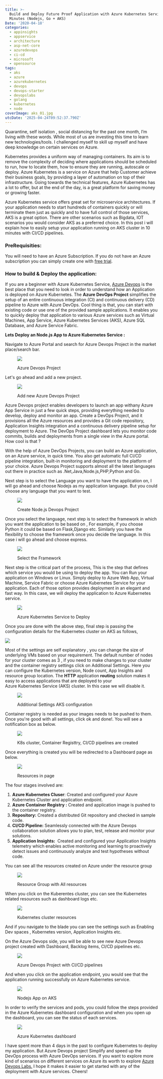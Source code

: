 ```yaml
---
title: >-
  Build and Deploy Future Proof Application with Azure Kubernetes Service in 10
  Minutes (Nodejs, Go + AKS)
Date: '2020-04-18'
categories:
  - appinsights
  - appservice
  - architecture
  - asp-net-core
  - azuredevops
  - ci-cd
  - microsoft
  - opensource
tags:
  - aks
  - azure
  - azurekubernetes
  - devops
  - devops-starter
  - devopslabs
  - golang
  - kubernetes
  - node
coverImage: aks_01.jpg
utcDate: '2025-04-24T09:52:37.790Z'
---
```


Quarantine, self isolation , social distancing for the past one month, I’m living with these words. While most of us are investing this time to learn new technologies/tools. I challenged myself to skill up myself and have deep knowledge on certain services on Azure.

Kubernetes provides a uniform way of managing containers. Its aim is to remove the complexity of deciding where applications should be scheduled to run, how to locate them, how to ensure they are running, autoscale or deploy. Azure Kubernetes is a service on Azure that help Customer achieve their business goals, by providing a layer of automation on top of their infrastructure. Going towards the technical features, Azure Kubernetes has a lot to offer, but at the end of the day, is a great platform for saving money or growing faster.

Azure Kubernetes service offers great set for microservice architectures. If your application needs to start hundreds of containers quickly or will terminate them just as quickly and to have full control of those services, AKS is a great option. There are other scenarios such as Bigdata, IOT scenarios you would consider AKS as a preferred choice. In this post i will explain how to easily setup your application running on AKS cluster in 10 minutes with CI/CD pipelines.

### PreRequisities:

You will need to have an Azure Subscription. If you do not have an Azure subscription you can simply create one with [free trial](https://azure.microsoft.com/en-us/free/).

### How to build & Deploy the application:

If you are a beginner with Azure Kubernetes Service, [Azure Devops](https://docs.microsoft.com/en-us/azure/devops-project/) is the best place that you need to look in order to understand how an Application is deployed on Azure Kubernetes. The **Azure DevOps Project** simplifies the setup of an entire continuous integration (CI) and continuous delivery (CD) pipeline to Azure with Azure DevOps. Cool thing is that, you can start with existing code or use one of the provided sample applications. It enables you to quickly deploy that application to various Azure services such as Virtual Machines, App Service, Azure Kubernetes Services (AKS), Azure SQL Database, and Azure Service Fabric.

**Lets Deploy an Node.js App to Azure Kubernetes Service :**

Navigate to Azure Portal and search for Azure Devops Project in the market place/search bar.

<figure>

![](https://sajeetharan.wordpress.com/wp-content/uploads/2020/04/1.jpg?w=1024)

<figcaption>

Azure Devops Project

</figcaption>

</figure>

Let's go ahead and add a new project.

<figure>

![](https://sajeetharan.wordpress.com/wp-content/uploads/2020/04/2.jpg?w=1024)

<figcaption>

Add new Azure Devops Project

</figcaption>

</figure>

Azure Devops project enables developers to launch an app withany Azure App Service in just a few quick steps, providing everything needed to develop, deploy and monitor an app. Create a DevOps Project, and it provisions all the Azure resources and provides a Git code repository, Application Insights integration and a continuous delivery pipeline setup for deployment to Azure. The DevOps Project dashboard lets you monitor code commits, builds and deployments from a single view in the Azure portal. How cool is that ?

With the help of Azure DevOps Projects, you can build an Azure application, on an Azure service, in quick time. You also get automatic full CI/CD pipeline integration, built-in monitoring and deployment to the platform of your choice. Azure Devops Project supports almost all the latest languages out there in practice such as .Net,Java,Node.js,PHP,Python and Go.

Next step is to select the Language you want to have the application on, I will go ahead and choose Nodejs as my application language. But you could choose any language that you want to test.

<figure>

![](https://sajeetharan.wordpress.com/wp-content/uploads/2020/04/7.png?w=1024)

<figcaption>

Create Node.js Devops Project

</figcaption>

</figure>

Once you select the language, next step is to select the framework in which you want the application to be based on , For example, if you choose Python it could be based on Flask,Django etc. Similarly you have the flexibility to choose the framework once you decide the language. In this case i will go ahead and choose express.

<figure>

![](https://sajeetharan.wordpress.com/wp-content/uploads/2020/04/8.png?w=1024)

<figcaption>

Select the Framework

</figcaption>

</figure>

Next step is the critical part of the process, This is the step that defines which service you would be using to deploy the app. You can Run your application on Windows or Linux. Simply deploy to Azure Web App, Virtual Machine, Service Fabric or choose Azure Kubernetes Service for your application. Each of those option provides deployment in an elegant and fast way. In this case, we will deploy the application to Azure Kubernetes service.

<figure>

![](https://sajeetharan.wordpress.com/wp-content/uploads/2020/04/9.png?w=1024)

<figcaption>

Azure Kubernetes Service to Deploy

</figcaption>

</figure>

Once you are done with the above step, final step is passing the configuration details for the Kubernetes cluster on AKS as follows,

![](https://sajeetharan.wordpress.com/wp-content/uploads/2020/04/11.png?w=494)

Most of the settings are self explanatory , you can change the size of underlying VMs based on your requirement. The default number of nodes for your cluster comes as 3 , if you need to make changes to your cluster and the container registry settings click on Additional Settings. Here you can configure the Kubernetes version, Node count, App Insights and resource group location. The **HTTP** application **routing** solution makes it easy to access applications that are deployed to your Azure Kubernetes Service (AKS) cluster. In this case we will disable it.

<figure>

![](https://sajeetharan.wordpress.com/wp-content/uploads/2020/04/12.png?w=1024)

<figcaption>

Additional Settings AKS configuration

</figcaption>

</figure>

Container registry is needed as your images needs to be pushed to them. Once you're good with all settings, click ok and done!. You will see a notification box as below.

<figure>

![](https://sajeetharan.wordpress.com/wp-content/uploads/2020/04/14.png?w=1024)

<figcaption>

K8s cluster, Container Registtry, CI/CD pipelines are created

</figcaption>

</figure>

Once everything is created you will be redirected to a Dashboard page as below.

<figure>

![](https://sajeetharan.wordpress.com/wp-content/uploads/2020/04/15.jpg?w=1024)

<figcaption>

Resources in page

</figcaption>

</figure>

The four stages involved are:

1. **Azure Kubernetes Cluser**: Created and configured your Azure Kubernetes Cluster and application endpoint.
2. **Azure Container Registry :** Created and application image is pushed to the container registry.
3. **Repository:** Created a distributed Git repository and checked in sample code.
4. **CI/CD Pipeline:** Seamlessly connected with the Azure Devops collaboration solution allows you to plan, test, release and monitor your solutions.
5. **Application Insights:**  Created and configured your Application Insights telemetry which enables active monitoring and learning to proactively detect issues and continuously analyze and test hypotheses without code.

You can see all the resources created on Azure under the resource group

<figure>

![](https://sajeetharan.wordpress.com/wp-content/uploads/2020/04/21.jpg?w=1024)

<figcaption>

Resource Group with All resources

</figcaption>

</figure>

When you click on the Kuberentes cluster, you can see the Kubernetes related resources such as dashboard logs etc.

<figure>

![](https://sajeetharan.wordpress.com/wp-content/uploads/2020/04/18.png?w=1024)

<figcaption>

Kubernetes cluster resources

</figcaption>

</figure>

And if you navigate to the blade you can see the settings such as Enabling Dev spaces , Kubernetes version, Application Insights etc.

On the Azure Devops side, you will be able to see new Azure Devops project created with Dashboard, Backlog items, CI/CD pipelines etc.

<figure>

![](https://sajeetharan.wordpress.com/wp-content/uploads/2020/04/17.png?w=1024)

<figcaption>

Azure Devops Project with CI/CD pipelines

</figcaption>

</figure>

And when you click on the application endpoint, you would see that the application running successfully on Azure Kubernetes service.

<figure>

![](https://sajeetharan.wordpress.com/wp-content/uploads/2020/04/22.png?w=1024)

<figcaption>

Nodejs App on AKS

</figcaption>

</figure>

In order to verify the services and pods, you could follow the steps provided in the Azure Kubernetes dashboard configuration and when you open up the dashboard, you can see the status of each services.

<figure>

![](https://sajeetharan.wordpress.com/wp-content/uploads/2020/04/23.png?w=1024)

<figcaption>

Azure Kubernetes dashboard

</figcaption>

</figure>

I have spent more than 4 days in the past to configure Kubernetes to deploy my application. But Azure Devops project Simplify and speed up the DevOps process with Azure DevOps services. If you want to explore more kind of scenarios on different services on Azure its worth to explore [Azure Devops Labs.](https://www.azuredevopslabs.com/.) I hope it makes it easier to get started with any of the deployment with Azure services. Cheers!
